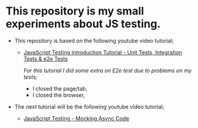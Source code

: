# This repository is my small experiments about JS testing.

- This repository is based on the following youtube video tutorial;

  - [JavaScript Testing Introduction Tutorial - Unit Tests, Integration Tests & e2e Tests](https://www.youtube.com/watch?v=r9HdJ8P6GQI)

    _For this tutorial I did some extra on E2e test due to problems on my tests;_

    - I closed the page/tab,
    - I closed the browser,

- The next tutorial will be the following youtube video tutorial;
  - [JavaScript Testing - Mocking Async Code](https://www.youtube.com/watch?v=4Fl5GH4eYZ8)
